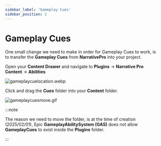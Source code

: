 ```yaml
---
sidebar_label: 'Gameplay Cues'
sidebar_position: 2
---
```


# Gameplay Cues

One small change we need to make in order for Gameplay Cues to work, is to transfer the **Gameplay Cues** from **NarrativePro** into your project.

Open your **Content Drawer** and navigate to **Plugins** -> **Narrative Pro Content** -> **Abilities**

![gameplaycuelocation.webp](/img/pro/Installation/gameplaycues/gameplaycuelocation.webp)

Click and drag the **Cues** folder into your **Content** folder.

![gameplaycuesmove.gif](/img/pro/Installation/gameplaycues/gameplaycuesmove.gif)

:::note

The reason we need to move the folder, is at the time of creation (2025/02/01), Epic **GameplayAbilitySystem (GAS)** does not allow **GameplayCues** to exist inside the **Plugins** folder.

:::